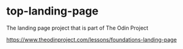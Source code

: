 # top-landing-page

The landing page project that is part of The Odin Project

https://www.theodinproject.com/lessons/foundations-landing-page
